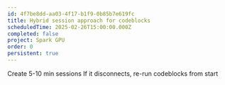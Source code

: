 ```yaml
---
id: 4f7be8dd-aa03-4f17-b1f9-0b85b7e619fc
title: Hybrid session approach for codeblocks
scheduledTime: 2025-02-26T15:00:00.000Z
completed: false
project: Spark GPU
order: 0
persistent: true
---
```


Create 5-10 min sessions
If it disconnects, re-run codeblocks from start